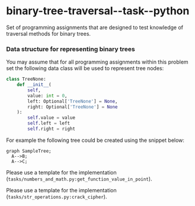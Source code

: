 # binary-tree-traversal--task--python

Set of programming assignments that are designed to test knowledge of traversal methods for binary trees.

### Data structure for representing binary trees

You may assume that for all programming assignments within this problem set the following data class
will be used to represent tree nodes:

```python
class TreeNone:
    def __init__(
        self,
        value: int = 0,
        left: Optional['TreeNone'] = None,
        right: Optional['TreeNone'] = None
    ):
        self.value = value
        self.left = left
        self.right = right
```

For example the following tree could be created using the snippet below:

```mermaid
graph SampleTree;
  A-->B;
  A-->C;
```


Please use a template for the implementation (`tasks/numbers_and_math.py:get_function_value_in_point`).

Please use a template for the implementation (`tasks/str_operations.py:crack_cipher`).
